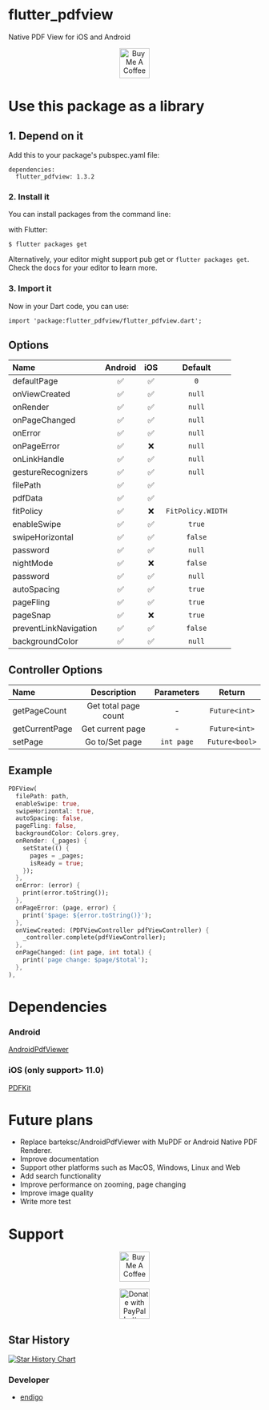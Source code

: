 # flutter_pdfview

Native PDF View for iOS and Android

<p align="center">
<a  href="https://www.buymeacoffee.com/endigo" target="_blank"><img src="https://cdn.buymeacoffee.com/buttons/lato-blue.png" alt="Buy Me A Coffee" height=60 ></a>
</p>


# Use this package as a library

## 1. Depend on it

Add this to your package's pubspec.yaml file:

```
dependencies:
  flutter_pdfview: 1.3.2
```

### 2. Install it

You can install packages from the command line:

with Flutter:

```
$ flutter packages get
```

Alternatively, your editor might support pub get or `flutter packages get`. Check the docs for your editor to learn more.

### 3. Import it

Now in your Dart code, you can use:

```
import 'package:flutter_pdfview/flutter_pdfview.dart';
```

## Options

| Name                  | Android | iOS |      Default      |
|:----------------------| :-----: | :-: |:-----------------:|
| defaultPage           |   ✅    | ✅  |        `0`        |
| onViewCreated         |   ✅    | ✅  |      `null`       |
| onRender              |   ✅    | ✅  |      `null`       |
| onPageChanged         |   ✅    | ✅  |      `null`       |
| onError               |   ✅    | ✅  |      `null`       |
| onPageError           |   ✅    | ❌  |      `null`       |
| onLinkHandle          |   ✅    | ✅  |      `null`       |
| gestureRecognizers    |   ✅    | ✅  |      `null`       |
| filePath              |   ✅    | ✅  |                   |
| pdfData               |   ✅    | ✅  |                   |
| fitPolicy             |   ✅    | ❌  | `FitPolicy.WIDTH` |
| enableSwipe           |   ✅    | ✅  |      `true`       |
| swipeHorizontal       |   ✅    | ✅  |      `false`      |
| password              |   ✅    | ✅  |      `null`       |
| nightMode             |   ✅    | ❌  |      `false`      |
| password              |   ✅    | ✅  |      `null`       |
| autoSpacing           |   ✅    | ✅  |      `true`       |
| pageFling             |   ✅    | ✅  |      `true`       |
| pageSnap              |   ✅    | ❌  |      `true`       |
| preventLinkNavigation |   ✅    | ✅  |      `false`      |
| backgroundColor       |   ✅    | ✅  |      `null`       |

## Controller Options

| Name           |     Description      | Parameters |     Return     |
| :------------- | :------------------: | :--------: | :------------: |
| getPageCount   | Get total page count |     -      | `Future<int>`  |
| getCurrentPage |   Get current page   |     -      | `Future<int>`  |
| setPage        |    Go to/Set page    | `int page` | `Future<bool>` |

## Example

```dart
PDFView(
  filePath: path,
  enableSwipe: true,
  swipeHorizontal: true,
  autoSpacing: false,
  pageFling: false,
  backgroundColor: Colors.grey,
  onRender: (_pages) {
    setState(() {
      pages = _pages;
      isReady = true;
    });
  },
  onError: (error) {
    print(error.toString());
  },
  onPageError: (page, error) {
    print('$page: ${error.toString()}');
  },
  onViewCreated: (PDFViewController pdfViewController) {
    _controller.complete(pdfViewController);
  },
  onPageChanged: (int page, int total) {
    print('page change: $page/$total');
  },
),
```

# Dependencies

### Android

[AndroidPdfViewer](https://github.com/barteksc/AndroidPdfViewer)

### iOS (only support> 11.0)

[PDFKit](https://developer.apple.com/documentation/pdfkit)

# Future plans

- Replace barteksc/AndroidPdfViewer with MuPDF or Android Native PDF Renderer.
- Improve documentation
- Support other platforms such as MacOS, Windows, Linux and Web
- Add search functionality
- Improve performance on zooming, page changing
- Improve image quality
- Write more test

# Support

<p align="center">
<a  href="https://www.buymeacoffee.com/endigo" target="_blank"><img src="https://cdn.buymeacoffee.com/buttons/lato-blue.png" alt="Buy Me A Coffee" height=60 ></a>
</p>

<p align="center">
    <a href="https://www.paypal.com/cgi-bin/webscr?cmd=_s-xclick&hosted_button_id=98DC9WJ8782WW&source=url" target="_blank">
   <img height=60 src="https://www.paypalobjects.com/en_US/i/btn/btn_donateCC_LG.gif" border="0" name="submit" title="PayPal - The safer, easier way to pay online!" alt="Donate with PayPal button" >
    </a>
</p>

## Star History

[![Star History Chart](https://api.star-history.com/svg?repos=endigo/flutter_pdfview&type=Date)](https://star-history.com/#endigo/flutter_pdfview&Date)

### Developer

- [endigo](https://github.com/endigo)
